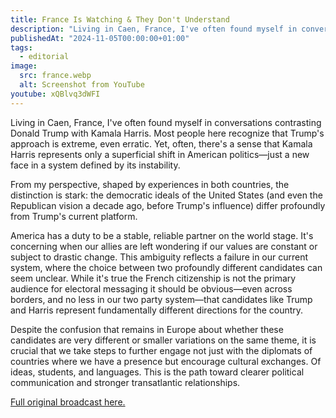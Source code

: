 ```yaml
---
title: France Is Watching & They Don't Understand
description: "Living in Caen, France, I've often found myself in conversations contrasting Donald Trump with Kamala Harris."
publishedAt: "2024-11-05T00:00:00+01:00"
tags:
  - editorial
image:
  src: france.webp
  alt: Screenshot from YouTube
youtube: xQBlvq3dWFI
---
```

Living in Caen, France, I've often found myself in conversations contrasting Donald Trump with Kamala Harris. Most people here recognize that Trump's approach is extreme, even erratic. Yet, often, there's a sense that Kamala Harris represents only a superficial shift in American politics—just a new face in a system defined by its instability.

From my perspective, shaped by experiences in both countries, the distinction is stark: the democratic ideals of the United States (and even the Republican vision a decade ago, before Trump's influence) differ profoundly from Trump's current platform.

America has a duty to be a stable, reliable partner on the world stage. It's concerning when our allies are left wondering if our values are constant or subject to drastic change. This ambiguity reflects a failure in our current system, where the choice between two profoundly different candidates can seem unclear. While it's true the French citizenship is not the primary audience for electoral messaging it should be obvious—even across borders, and no less in our two party system—that candidates like Trump and Harris represent fundamentally different directions for the country.

Despite the confusion that remains in Europe about whether these candidates are very different or smaller variations on the same theme, it is crucial that we take steps to further engage not just with the diplomats of countries where we have a presence but encourage cultural exchanges. Of ideas, students, and languages. This is the path toward clearer political communication and stronger transatlantic relationships.

[Full original broadcast here.](https://france3-regions.francetvinfo.fr/normandie/programmes/france-3_normandie_ici-19-20-normandie-caen)